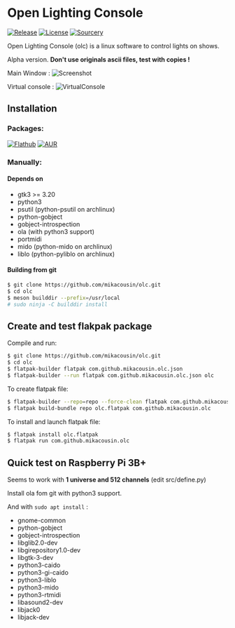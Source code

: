# Open Lighting Console
[![Release](https://img.shields.io/github/v/release/mikacousin/olc?include_prereleases)](https://github.com/mikacousin/olc/releases/latest) [![License](https://img.shields.io/github/license/mikacousin/olc?color=green)](https://github.com/mikacousin/olc/blob/master/COPYING) [![Sourcery](https://img.shields.io/badge/Sourcery-enabled-brightgreen)](https://sourcery.ai)

Open Lighting Console (olc) is a linux software to control lights on shows.

Alpha version. **Don't use originals ascii files, test with copies !**

Main Window :
![Screenshot](../assets/olc.png?raw=true)

Virtual console :
![VirtualConsole](../assets/virtual_console.png?raw=true)

## Installation

### Packages:
[![Flathub](https://img.shields.io/flathub/v/com.github.mikacousin.olc)](https://flathub.org/apps/details/com.github.mikacousin.olc)
[![AUR](https://img.shields.io/aur/version/olc-git)](https://aur.archlinux.org/packages/olc-git)

### Manually:

#### Depends on
- gtk3 >= 3.20
- python3
- psutil (python-psutil on archlinux)
- python-gobject
- gobject-introspection
- ola (with python3 support) 
- portmidi
- mido (python-mido on archlinux)
- liblo (python-pyliblo on archlinux)

#### Building from git
```bash
$ git clone https://github.com/mikacousin/olc.git
$ cd olc
$ meson builddir --prefix=/usr/local
# sudo ninja -C builddir install
```

## Create and test flakpak package
Compile and run:
```bash
$ git clone https://github.com/mikacousin/olc.git
$ cd olc
$ flatpak-builder flatpak com.github.mikacousin.olc.json
$ flatpak-builder --run flatpak com.github.mikacousin.olc.json olc
```
To create flatpak file:
```bash
$ flatpak-builder --repo=repo --force-clean flatpak com.github.mikacousin.olc.json
$ flatpak build-bundle repo olc.flatpak com.github.mikacousin.olc
```
To install and launch flatpak file:
```bash
$ flatpak install olc.flatpak
$ flatpak run com.github.mikacousin.olc
```

## Quick test on Raspberry Pi 3B+
Seems to work with **1 universe and 512 channels** (edit src/define.py)

Install ola fom git with python3 support.

And with `sudo apt install` :
- gnome-common
- python-gobject
- gobject-introspection
- libglib2.0-dev
- libgirepository1.0-dev
- libgtk-3-dev
- python3-caido
- python3-gi-caido
- python3-liblo
- python3-mido
- python3-rtmidi
- libasound2-dev
- libjack0
- libjack-dev

